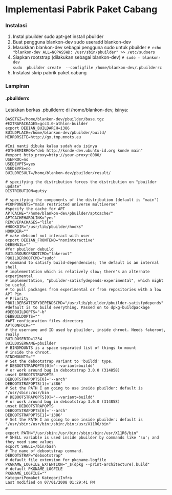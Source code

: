 # Implementasi Pabrik Paket Cabang
### Instalasi
   1. Instal pbuilder
      sudo apt-get install pbuilder
   2. Buat pengguna blankon-dev
      sudo useradd blankon-dev
   3. Masukkan blankon-dev sebagai pengguna sudo untuk pbuilder
      `# echo "blankon-dev ALL=NOPASSWD: /usr/sbin/pbuilder" >> /etc/sudoers`
   4. Siapkan rootstrap (dilakukan sebagai blankon-dev)
      `# sudo - blankon-dev`  
      `sudo  pbuilder create  --configfile /home/blankon-dev/.pbuilderrc`
   5. Instalasi skrip pabrik paket cabang

### Lampiran
#### .pbuilderrc

Letakkan berkas .pbuilderrc di /home/blankon-dev, isinya:

```
BASETGZ=/home/blankon-dev/pbuilder/base.tgz
#EXTRAPACKAGES=gcc3.0-athlon-builder
export DEBIAN_BUILDARCH=i386
BUILDPLACE=/home/blankon-dev/pbuilder/build/
MIRRORSITE=http://gx.tmp.mnots.eu

#Ini nanti dibuka kalau sudah ada isinya
#OTHERMIRROR="deb http://konde-dev.ubuntu-id.org konde main"
#export http_proxy=http://your-proxy:8080/
USEPROC=no
USEDEVPTS=yes
USEDEVFS=no
BUILDRESULT=/home/blankon-dev/pbuilder/result/

# specifying the distribution forces the distribution on "pbuilder update"
DISTRIBUTION=gutsy

# specifying the components of the distribution (default is "main")
#COMPONENTS="main restricted universe multiverse"
#specify the cache for APT
APTCACHE="/home/blankon-dev/pbuilder/aptcache/"
APTCACHEHARDLINK="yes"
REMOVEPACKAGES="lilo"
#HOOKDIR="/usr/lib/pbuilder/hooks"
HOOKDIR=""
# make debconf not interact with user
export DEBIAN_FRONTEND="noninteractive"
DEBEMAIL=""
#for pbuilder debuild
BUILDSOURCEROOTCMD="fakeroot"
PBUILDERROOTCMD="sudo"
# command to satisfy build-dependencies; the default is an internal shell
# implementation which is relatively slow; there's an alternate experimental
# implementation, "pbuilder-satisfydepends-experimental", which might be useful
# to pull packages from experimental or from repositories with a low APT Pin
# Priority
PBUILDERSATISFYDEPENDSCMD="/usr/lib/pbuilder/pbuilder-satisfydepends"
#default is to build everything. Passed on to dpkg-buildpackage
#DEBBUILDOPTS="-b"
DEBBUILDOPTS=""
#APT configuration files directory
APTCONFDIR=""
# the username and ID used by pbuilder, inside chroot. Needs fakeroot, really
BUILDUSERID=1234
BUILDUSERNAME=pbuilder
# BINDMOUNTS is a space separated list of things to mount
# inside the chroot.
BINDMOUNTS=""
# Set the debootstrap variant to 'buildd' type.
# DEBOOTSTRAPOPTS[0]='--variant=buildd'
# or work around bug in debootstrap 3.0.0 (314858)
unset DEBOOTSTRAPOPTS
DEBOOTSTRAPOPTS[0]='--arch'
DEBOOTSTRAPOPTS[1]='i386'
# Set the PATH I am going to use inside pbuilder: default is "/usr/sbin:/usr/bin
# DEBOOTSTRAPOPTS[0]='--variant=buildd'
# or work around bug in debootstrap 3.0.0 (314858)
unset DEBOOTSTRAPOPTS
DEBOOTSTRAPOPTS[0]='--arch'
DEBOOTSTRAPOPTS[1]='i386'
# Set the PATH I am going to use inside pbuilder: default is "/usr/sbin:/usr/bin:/sbin:/bin:/usr/X11R6/bin"
#
export PATH="/usr/sbin:/usr/bin:/sbin:/bin:/usr/X11R6/bin"
# SHELL variable is used inside pbuilder by commands like 'su'; and they need sane values
export SHELL=/bin/bash
# The name of debootstrap command.
DEBOOTSTRAP="debootstrap"
# default file extension for pkgname-logfile
PKGNAME_LOGFILE_EXTENTION="_$(dpkg --print-architecture).build"
# default PKGNAME_LOGFILE
PKGNAME_LOGFILE=""
KategoriPemaket KategoriInfra
Last modified on 07/01/2008 01:29:41 PM
```

---

